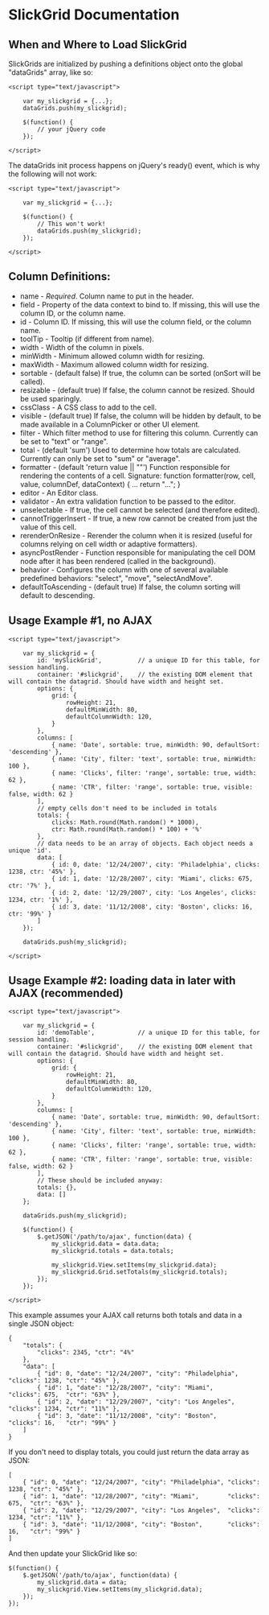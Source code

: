 # SlickGrid Documentation

## When and Where to Load SlickGrid

SlickGrids are initialized by pushing a definitions object onto the global "dataGrids" array, like so:

    <script type="text/javascript">

        var my_slickgrid = {...};
        dataGrids.push(my_slickgrid);

        $(function() {
            // your jQuery code
        });

    </script>

The dataGrids init process happens on jQuery's ready() event, which is why the following will not work:

    <script type="text/javascript">

        var my_slickgrid = {...};

        $(function() {
            // This won't work!
            dataGrids.push(my_slickgrid);
        });

    </script>

## Column Definitions:

* name                - *Required*. Column name to put in the header.
* field               - Property of the data context to bind to. If missing, this will use the column ID, or the column name.
* id                  - Column ID. If missing, this will use the column field, or the column name.
* toolTip             - Tooltip (if different from name).
* width               - Width of the column in pixels.
* minWidth            - Minimum allowed column width for resizing.
* maxWidth            - Maximum allowed column width for resizing.
* sortable            - (default false) If true, the column can be sorted (onSort will be called).
* resizable           - (default true) If false, the column cannot be resized. Should be used sparingly.
* cssClass            - A CSS class to add to the cell.
* visible             - (default true) If false, the column will be hidden by default, to be made available in a ColumnPicker or other UI element.
* filter              - Which filter method to use for filtering this column. Currently can be set to "text" or "range".
* total               - (default 'sum') Used to determine how totals are calculated. Currently can only be set to "sum" or "average".
* formatter           - (default 'return value || ""') Function responsible for rendering the contents of a cell. Signature: function formatter(row, cell, value, columnDef, dataContext) { ... return "..."; }
* editor              - An Editor class.
* validator           - An extra validation function to be passed to the editor.
* unselectable        - If true, the cell cannot be selected (and therefore edited).
* cannotTriggerInsert - If true, a new row cannot be created from just the value of this cell.
* rerenderOnResize    - Rerender the column when it is resized (useful for columns relying on cell width or adaptive formatters).
* asyncPostRender     - Function responsible for manipulating the cell DOM node after it has been rendered (called in the background).
* behavior            - Configures the column with one of several available predefined behaviors:  "select", "move", "selectAndMove".
* defaultToAscending  - (default true) If false, the column sorting will default to descending.

## Usage Example #1, no AJAX

    <script type="text/javascript">

        var my_slickgrid = {
            id: 'mySlickGrid',          // a unique ID for this table, for session handling.
            container: '#slickgrid',    // the existing DOM element that will contain the datagrid. Should have width and height set.
            options: {
                grid: {
                    rowHeight: 21,
                    defaultMinWidth: 80,
                    defaultColumnWidth: 120,
                }
            },
            columns: [
                { name: 'Date', sortable: true, minWidth: 90, defaultSort: 'descending' },
                { name: 'City', filter: 'text', sortable: true, minWidth: 100 },
                { name: 'Clicks', filter: 'range', sortable: true, width: 62 },
                { name: 'CTR', filter: 'range', sortable: true, visible: false, width: 62 }
            ],
            // empty cells don't need to be included in totals
            totals: {
                clicks: Math.round(Math.random() * 1000),
                ctr: Math.round(Math.random() * 100) + '%'
            },
            // data needs to be an array of objects. Each object needs a unique 'id'.
            data: [
                { id: 0, date: '12/24/2007', city: 'Philadelphia', clicks: 1238, ctr: '45%' },
                { id: 1, date: '12/28/2007', city: 'Miami', clicks: 675, ctr: '7%' },
                { id: 2, date: '12/29/2007', city: 'Los Angeles', clicks: 1234, ctr: '1%' },
                { id: 3, date: '11/12/2008', city: 'Boston', clicks: 16, ctr: '99%' }
            ]
        });

        dataGrids.push(my_slickgrid);

    </script>

## Usage Example #2: loading data in later with AJAX (recommended)

    <script type="text/javascript">

        var my_slickgrid = {
            id: 'demoTable',            // a unique ID for this table, for session handling.
            container: '#slickgrid',    // the existing DOM element that will contain the datagrid. Should have width and height set.
            options: {
                grid: {
                    rowHeight: 21,
                    defaultMinWidth: 80,
                    defaultColumnWidth: 120,
                }
            },
            columns: [
                { name: 'Date', sortable: true, minWidth: 90, defaultSort: 'descending' },
                { name: 'City', filter: 'text', sortable: true, minWidth: 100 },
                { name: 'Clicks', filter: 'range', sortable: true, width: 62 },
                { name: 'CTR', filter: 'range', sortable: true, visible: false, width: 62 }
            ],
            // These should be included anyway:
            totals: {},
            data: []
        };

        dataGrids.push(my_slickgrid);

        $(function() {
            $.getJSON('/path/to/ajax', function(data) {
                my_slickgrid.data = data.data;
                my_slickgrid.totals = data.totals;

                my_slickgrid.View.setItems(my_slickgrid.data);
                my_slickgrid.Grid.setTotals(my_slickgrid.totals);
            });
        });

    </script>

This example assumes your AJAX call returns both totals and data in a single JSON object:

    {
        "totals": {
            "clicks": 2345, "ctr": "4%"
        },
        "data": [
            { "id": 0, "date": "12/24/2007", "city": "Philadelphia", "clicks": 1238, "ctr": "45%" },
            { "id": 1, "date": "12/28/2007", "city": "Miami",        "clicks": 675,  "ctr": "63%" },
            { "id": 2, "date": "12/29/2007", "city": "Los Angeles",  "clicks": 1234, "ctr": "11%" },
            { "id": 3, "date": "11/12/2008", "city": "Boston",       "clicks": 16,   "ctr": "99%" }
        ]
    }

If you don't need to display totals, you could just return the data array as JSON:

    [
        { "id": 0, "date": "12/24/2007", "city": "Philadelphia", "clicks": 1238, "ctr": "45%" },
        { "id": 1, "date": "12/28/2007", "city": "Miami",        "clicks": 675,  "ctr": "63%" },
        { "id": 2, "date": "12/29/2007", "city": "Los Angeles",  "clicks": 1234, "ctr": "11%" },
        { "id": 3, "date": "11/12/2008", "city": "Boston",       "clicks": 16,   "ctr": "99%" }
    ]

And then update your SlickGrid like so:

    $(function() {
        $.getJSON('/path/to/ajax', function(data) {
            my_slickgrid.data = data;
            my_slickgrid.View.setItems(my_slickgrid.data);
        });
    });
